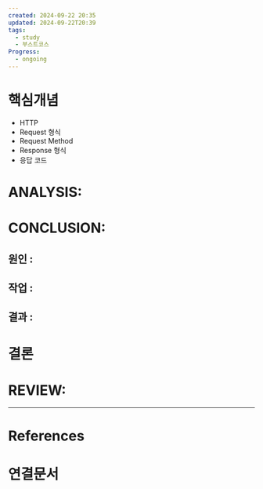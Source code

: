 ```yaml
---
created: 2024-09-22 20:35
updated: 2024-09-22T20:39
tags:
  - study
  - 부스트코스
Progress:
  - ongoing
---
```

# 핵심개념
- HTTP
- Request 형식
- Request Method
- Response 형식
- 응답 코드
# ANALYSIS:

# CONCLUSION:

## 원인 :

## 작업 :

## 결과 :

# 결론

# REVIEW:


---


# References

# 연결문서
